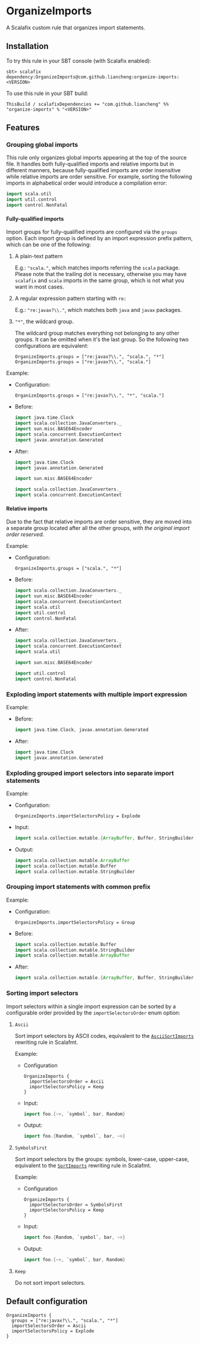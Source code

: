 # OrganizeImports

A Scalafix custom rule that organizes import statements.

## Installation

To try this rule in your SBT console (with Scalafix enabled):

```
sbt> scalafix dependency:OrganizeImports@com.github.liancheng:organize-imports:<VERSION>
```

To use this rule in your SBT build:

```
ThisBuild / scalafixDependencies += "com.github.liancheng" %% "organize-imports" % "<VERSION>"
```

## Features

### Grouping global imports

This rule only organizes global imports appearing at the top of the source file. It handles both fully-qualified imports and relative imports but in different manners, because fully-qualified imports are order insensitive while relative imports are order sensitive. For example, sorting the following imports in alphabetical order would introduce a compilation error:

```scala
import scala.util
import util.control
import control.NonFatal
```

#### Fully-qualified imports

Import groups for fully-qualified imports are configured via the `groups` option. Each import group is defined by an import expression prefix pattern, which can be one of the following:

1.  A plain-text pattern

    E.g.: `"scala."`, which matches imports referring the `scala` package. Please note that the trailing dot is necessary, otherwise you may have `scalafix` and `scala` imports in the same group, which is not what you want in most cases.

1.  A regular expression pattern starting with `re:`

    E.g.: `"re:javax?\\."`, which matches both `java` and `javax` packages.

1.  `"*"`, the wildcard group.

    The wildcard group matches everything not belonging to any other groups. It can be omitted when it's the last group. So the following two configurations are equivalent:

    ```hocon
    OrganizeImports.groups = ["re:javax?\\.", "scala.", "*"]
    OrganizeImports.groups = ["re:javax?\\.", "scala."]
    ```

Example:

- Configuration:

  ```hocon
  OrganizeImports.groups = ["re:javax?\\.", "*", "scala."]
  ```

- Before:

  ```scala
  import java.time.Clock
  import scala.collection.JavaConverters._
  import sun.misc.BASE64Encoder
  import scala.concurrent.ExecutionContext
  import javax.annotation.Generated
  ```

- After:

  ```scala
  import java.time.Clock
  import javax.annotation.Generated

  import sun.misc.BASE64Encoder

  import scala.collection.JavaConverters._
  import scala.concurrent.ExecutionContext
  ```

#### Relative imports

Due to the fact that relative imports are order sensitive, they are moved into a separate group located after all the other groups, _with the original import order reserved_.

Example:

- Configuration:

  ```hocon
  OrganizeImports.groups = ["scala.", "*"]
  ```

- Before:

  ```scala
  import scala.collection.JavaConverters._
  import sun.misc.BASE64Encoder
  import scala.concurrent.ExecutionContext
  import scala.util
  import util.control
  import control.NonFatal
  ```

- After:

  ```scala
  import scala.collection.JavaConverters._
  import scala.concurrent.ExecutionContext
  import scala.util

  import sun.misc.BASE64Encoder

  import util.control
  import control.NonFatal
  ```

### Exploding import statements with multiple import expression

Example:

- Before:

  ```scala
  import java.time.Clock, javax.annotation.Generated
  ```

- After:

  ```scala
  import java.time.Clock
  import javax.annotation.Generated
  ```

### Exploding grouped import selectors into separate import statements

Example:

- Configuration:

  ```hocon
  OrganizeImports.importSelectorsPolicy = Explode
  ```

- Input:

  ```scala
  import scala.collection.mutable.{ArrayBuffer, Buffer, StringBuilder}
  ```

- Output:

  ```scala
  import scala.collection.mutable.ArrayBuffer
  import scala.collection.mutable.Buffer
  import scala.collection.mutable.StringBuilder
  ```

### Grouping import statements with common prefix

Example:

- Configuration:

  ```hocon
  OrganizeImports.importSelectorsPolicy = Group
  ```

- Before:

  ```scala
  import scala.collection.mutable.Buffer
  import scala.collection.mutable.StringBuilder
  import scala.collection.mutable.ArrayBuffer
  ```

- After:

  ```scala
  import scala.collection.mutable.{ArrayBuffer, Buffer, StringBuilder}
  ```

### Sorting import selectors

Import selectors within a single import expression can be sorted by a configurable order provided by the `importSelectorsOrder` enum option:

1.  `Ascii`

    Sort import selectors by ASCII codes, equivalent to the [`AsciiSortImports`](https://scalameta.org/scalafmt/docs/configuration.html#asciisortimports) rewriting rule in Scalafmt.

    Example:

    - Configuration

      ```hocon
      OrganizeImports {
        importSelectorsOrder = Ascii
        importSelectorsPolicy = Keep
      }
      ```

    - Input:

      ```scala
      import foo.{~>, `symbol`, bar, Random}
      ```

    - Output:

      ```scala
      import foo.{Random, `symbol`, bar, ~>}
      ```

1.  `SymbolsFirst`

    Sort import selectors by the groups: symbols, lower-case, upper-case, equivalent to the [`SortImports`](https://scalameta.org/scalafmt/docs/configuration.html#sortimports) rewriting rule in Scalafmt.

    Example:

    - Configuration

      ```hocon
      OrganizeImports {
        importSelectorsOrder = SymbolsFirst
        importSelectorsPolicy = Keep
      }
      ```

    - Input:

      ```scala
      import foo.{Random, `symbol`, bar, ~>}
      ```

    - Output:

      ```scala
      import foo.{~>, `symbol`, bar, Random}
      ```
1.  `Keep`

    Do not sort import selectors.

## Default configuration

```hocon
OrganizeImports {
  groups = ["re:javax?\\.", "scala.", "*"]
  importSelectorsOrder = Ascii
  importSelectorsPolicy = Explode
}
```
